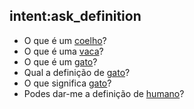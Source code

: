  ## intent:ask_definition
- O que é um [coelho]()?
- O que é uma [vaca]()?
- O que é um [gato]()?
- Qual a definição de [gato]()?
- O que significa [gato]()?
- Podes dar-me a definição de [humano]()?